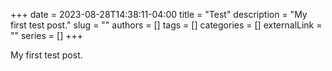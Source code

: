 +++ 
date = 2023-08-28T14:38:11-04:00
title = "Test"
description = "My first test post."
slug = ""
authors = []
tags = []
categories = []
externalLink = ""
series = []
+++

My first test post.
